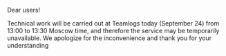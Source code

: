 Dear users! 

Technical work will be carried out at Teamlogs today (September 24) from 13:00 to 13:30 Moscow time, and therefore the service may be temporarily unavailable. We apologize for the inconvenience and thank you for your understanding